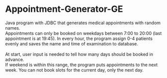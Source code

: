 # Appointment-Generator-GE

Java program with JDBC that generates medical appointments with random names.<br>
Appointments can only be booked on weekdays between 7:00 to 20:00 (last appointment is at 19:45). In every hour, the program assign 0-4 patients evenly and saves the name and time of examination to database. 
<br> <br> At start, user input is needed to tell how many days should be booked in advance. <br> If weekend is within this range, the program puts appointments to the next week. You can not book slots for the current day, only the next day.
